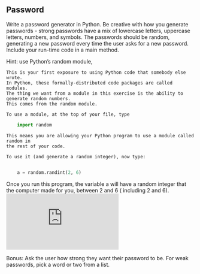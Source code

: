 ## Password

Write a password generator in Python. Be creative with how you generate passwords - strong passwords have a mix of
lowercase letters, uppercase letters, numbers, and symbols. The passwords should be random, generating a new password
every time the user asks for a new password. Include your run-time code in a main method.

Hint:
use Python’s random module,

```
This is your first exposure to using Python code that somebody else wrote.
In Python, these formally-distributed code packages are called modules.
The thing we want from a module in this exercise is the ability to generate random numbers.
This comes from the random module.

To use a module, at the top of your file, type
```

```python
    import random
```

```
This means you are allowing your Python program to use a module called random in
the rest of your code.

To use it (and generate a random integer), now type:
```

```python

    a = random.randint(2, 6)
```

Once you run this program, the variable a will have a random integer that the computer made for you, between 2 and 6 (
including 2 and 6).
![Python Docs - Random module](https://docs.python.org/3.3/library/random.html)

Bonus:
Ask the user how strong they want their password to be. For weak passwords, pick a word or two from a list.